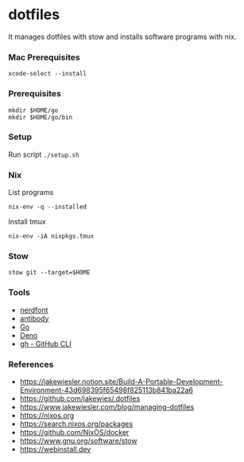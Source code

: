 # dotfiles
It manages dotfiles with stow and installs software programs with nix.

### Mac Prerequisites
```
xcode-select --install
```

### Prerequisites
```
mkdir $HOME/go
mkdir $HOME/go/bin
```

### Setup
Run script `./setup.sh`

### Nix

List programs
```
nix-env -q --installed 
```

Install tmux
```
nix-env -iA nixpkgs.tmux
```

### Stow
```
stow git --target=$HOME
```

### Tools
* [nerdfont](https://webinstall.dev/nerdfont/)
* [antibody](https://getantibody.github.io)
* [Go](https://go.dev)
* [Deno](https://deno.land)
* [gh - GitHub CLI](https://cli.github.com/manual/gh)

### References
* https://jakewiesler.notion.site/Build-A-Portable-Development-Environment-43d698395f65498f825113b841ba22a6
* https://github.com/jakewies/.dotfiles
* https://www.jakewiesler.com/blog/managing-dotfiles
* https://nixos.org
* https://search.nixos.org/packages
* https://github.com/NixOS/docker
* https://www.gnu.org/software/stow
* https://webinstall.dev
